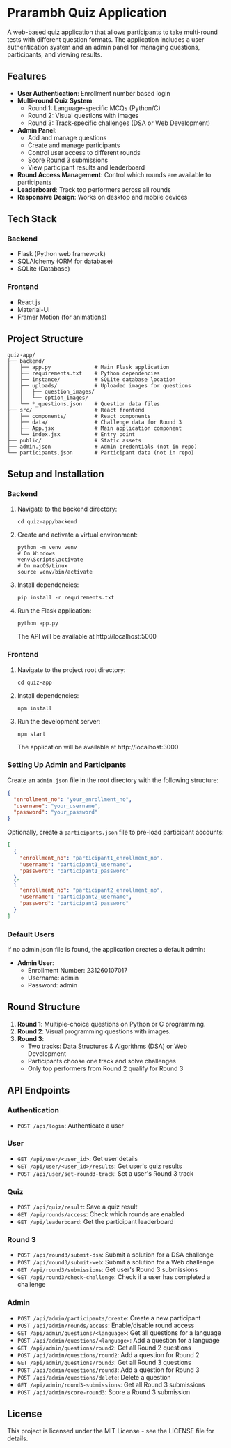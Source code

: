 # Prarambh Quiz Application

A web-based quiz application that allows participants to take multi-round tests with different question formats. The application includes a user authentication system and an admin panel for managing questions, participants, and viewing results.

## Features

- **User Authentication**: Enrollment number based login
- **Multi-round Quiz System**:
  - Round 1: Language-specific MCQs (Python/C)
  - Round 2: Visual questions with images
  - Round 3: Track-specific challenges (DSA or Web Development)
- **Admin Panel**: 
  - Add and manage questions
  - Create and manage participants
  - Control user access to different rounds
  - Score Round 3 submissions
  - View participant results and leaderboard
- **Round Access Management**: Control which rounds are available to participants
- **Leaderboard**: Track top performers across all rounds
- **Responsive Design**: Works on desktop and mobile devices

## Tech Stack

### Backend
- Flask (Python web framework)
- SQLAlchemy (ORM for database)
- SQLite (Database)

### Frontend
- React.js
- Material-UI
- Framer Motion (for animations)

## Project Structure

```
quiz-app/
├── backend/
│   ├── app.py              # Main Flask application
│   ├── requirements.txt    # Python dependencies
│   ├── instance/           # SQLite database location
│   ├── uploads/            # Uploaded images for questions
│   │   ├── question_images/
│   │   └── option_images/
│   └── *_questions.json    # Question data files
├── src/                    # React frontend
│   ├── components/         # React components
│   ├── data/               # Challenge data for Round 3
│   ├── App.jsx             # Main application component
│   └── index.jsx           # Entry point
├── public/                 # Static assets
├── admin.json              # Admin credentials (not in repo)
└── participants.json       # Participant data (not in repo)
```

## Setup and Installation

### Backend

1. Navigate to the backend directory:
   ```
   cd quiz-app/backend
   ```

2. Create and activate a virtual environment:
   ```
   python -m venv venv
   # On Windows
   venv\Scripts\activate
   # On macOS/Linux
   source venv/bin/activate
   ```

3. Install dependencies:
   ```
   pip install -r requirements.txt
   ```

4. Run the Flask application:
   ```
   python app.py
   ```

   The API will be available at http://localhost:5000

### Frontend

1. Navigate to the project root directory:
   ```
   cd quiz-app
   ```

2. Install dependencies:
   ```
   npm install
   ```

3. Run the development server:
   ```
   npm start
   ```

   The application will be available at http://localhost:3000

### Setting Up Admin and Participants

Create an `admin.json` file in the root directory with the following structure:
```json
{
  "enrollment_no": "your_enrollment_no",
  "username": "your_username",
  "password": "your_password"
}
```

Optionally, create a `participants.json` file to pre-load participant accounts:
```json
[
  {
    "enrollment_no": "participant1_enrollment_no",
    "username": "participant1_username",
    "password": "participant1_password"
  },
  {
    "enrollment_no": "participant2_enrollment_no",
    "username": "participant2_username",
    "password": "participant2_password"
  }
]
```

### Default Users

If no admin.json file is found, the application creates a default admin:

- **Admin User**:
  - Enrollment Number: 231260107017
  - Username: admin
  - Password: admin

## Round Structure

1. **Round 1**: Multiple-choice questions on Python or C programming.
2. **Round 2**: Visual programming questions with images.
3. **Round 3**: 
   - Two tracks: Data Structures & Algorithms (DSA) or Web Development
   - Participants choose one track and solve challenges
   - Only top performers from Round 2 qualify for Round 3

## API Endpoints

### Authentication
- `POST /api/login`: Authenticate a user

### User
- `GET /api/user/<user_id>`: Get user details
- `GET /api/user/<user_id>/results`: Get user's quiz results
- `POST /api/user/set-round3-track`: Set a user's Round 3 track

### Quiz
- `POST /api/quiz/result`: Save a quiz result
- `GET /api/rounds/access`: Check which rounds are enabled
- `GET /api/leaderboard`: Get the participant leaderboard

### Round 3
- `POST /api/round3/submit-dsa`: Submit a solution for a DSA challenge
- `POST /api/round3/submit-web`: Submit a solution for a Web challenge
- `GET /api/round3/submissions`: Get user's Round 3 submissions
- `GET /api/round3/check-challenge`: Check if a user has completed a challenge

### Admin
- `POST /api/admin/participants/create`: Create a new participant
- `POST /api/admin/rounds/access`: Enable/disable round access
- `GET /api/admin/questions/<language>`: Get all questions for a language
- `POST /api/admin/questions/<language>`: Add a question for a language
- `GET /api/admin/questions/round2`: Get all Round 2 questions
- `POST /api/admin/questions/round2`: Add a question for Round 2
- `GET /api/admin/questions/round3`: Get all Round 3 questions
- `POST /api/admin/questions/round3`: Add a question for Round 3
- `POST /api/admin/questions/delete`: Delete a question
- `GET /api/admin/round3-submissions`: Get all Round 3 submissions
- `POST /api/admin/score-round3`: Score a Round 3 submission

## License

This project is licensed under the MIT License - see the LICENSE file for details. 